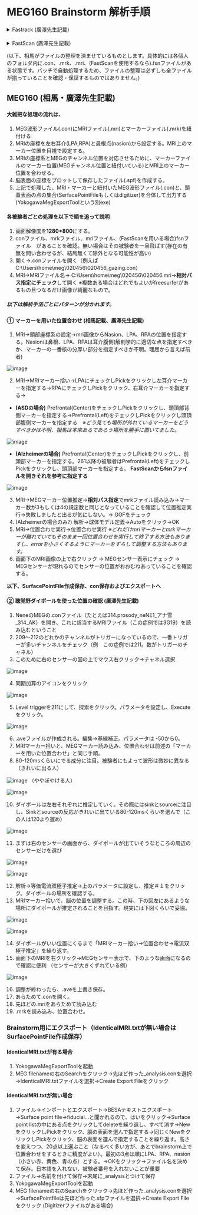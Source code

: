 # MEG160 Brainstorm 解析手順

<details>

  <summary>Fastrack (廣澤先生記載)</summary>

- D:\HDD_backup\_Gamma\Fastrak\020100_HS_Fastrakの020100_HS_MEG用マーカー　をExcelにドロップして開く
- データのある列を選択
- データタブをアクティブにする。
- 区切り位置をクリック→次へ→次へ→完了
- D:\HDD_backup\Gunma_Templete_MRI_Tool\2014_7_林先生ソフトの座標並び替えシート　を開く
- 先ほどのデータを黄色ハイライトの領域にコピペ
- 平行移動後の座標の値、オレンジでハイライトされた5行をコピーする
- メモ帳にペースト
- 020100_marker5.txtとしてD:\HDD_backup\_Gamma\Fastrak_markersに保存する。
- 平行移動後の座標の値、ハイライトされていない3行をコピーする
- メモ帳にペースト
- 020100_marker3.txtとしてD:\HDD_backup\_Gamma\Fastrak_markersに保存する

- D:\HDD_backup\Gunma_Templete_MRI_Tool\2014_7_林先生ソフト からBambiAnalysis_ver2.exeを起動
- ファイル→開く→体表5点.txt→先ほどの020100_marker5.txtを選択する。
- ファイル→開く→コイルマーカー点（3点）→先ほどの020100_marker3.txtを選択する。
- 解析→体表点傾き補正
- Save CSV→020100tilt_correctedとして保存する。
- 保存したファイルを開いて”post”の下の5×3の数字をコピー
- メモ帳にペーストして020100corrected_5.txtとして保存する。
- ”post coil marker”の下の3×3の数字をコピー
- メモ帳にペーストして020100corrected_3.txtとして保存する。

- BambiAnalysis_ver2.exeに戻る。フォーム→TemplateAnalysisと選択
- 1),5)デフォルト読み込み　ボタンをクリック
- 3)解析対象の体表5点データ読み込み　ボタンをクリック
- 先ほどの020100corrected_5.txtを選択
- 4)解析　ボタンをクリック
- テンプレートパス表示をクリック
- 出てきたパスをコピペする（ここではC:\BambiTempData\体表５点\5y_case05.txt）

</details>
 
<details>

  <summary>FastScan (廣澤先生記載)</summary>

- D:\HDD_backup\Polhemus\FastSCANからFastSCANを起動
- Openをクリック
- .fsnファイルを開く（ここではD:\HDD_backup\_Gamma\FastScan\020213_MKにある020213_MK.fsn）
- Stylus listを開く。一つ一つクリックして、下記の位置になっていることを確認
  - Stylus1 Nasion
  - Stylus 2 Cz
  - Stylus 3 LPL(左耳)
  - Stylus 4 RPL(右耳)
  - Stylus 5 Inion
  - Stylus 6 C3
  - Stylus 7 C4
  - Stylus 8 Fz
- Export as→Sweepsを選択
- ファイル名は020213sweeps、左からBounding Box、Cloud of Points、Text-Windows(CRLF)とチェックしてD:\HDD_backup\_Gammaに保存。
- Do you want to export the stylus points as well? に対し、はいを選択
- ファイル名を 020213stylusとし、左からBounding Box, Points + Normals, Text, windows (CRLF) としてD:\HDD_backup\_Gamma\FastScan_markersに保存する

- こうして生成された二つの.txtファイルを開く。
- 最初のファイルは上の4行を、_stylusファイルは上の3行を削除して上書き保存する。
- 上記でStylus listの順序が違っていた場合、この段階で並び替える

- BambiAnalysis_ver2.exeを起動
- フォーム→For FastScan Analysis
- Open FastScan (marker points) をクリックし、_stylusのファイルを選択
- Open FastScan (Sweep)をクリックし、_sweepsのファイルを選択
- Save CSV transformed marker をクリックし、020222tr_markerとして保存
- できた.csvファイルをエクセルで開く
- ファイル→名前を付けて保存→テキスト（タブ区切り）として保存。ファイル名はそのままでOK。

- BambiAnalysis_ver2に戻る。
- ファイル→開く→FastScan変換後StylusData→上でできた_marker.txtを選択（ここでは020222_marker.txt）
- ファイル→名前を付けて保存→CSV data→体表5点→番号_5として保存（ここでは020222_5.csvとなる）
- できたcsvファイルをエクセルで開き、ファイル→名前を付けて保存→テキスト（タブ区切り）として保存（ここでは020222_5.txtとなる）

- D:\2014_7_林先生ソフト\MATLAB送付用プログラムにあるBambiBrain_ver01を起動
（MATLAB2014a compiler runtimeが必要-http://www.mathworks.com/products/compiler/mcr/index.html）
- DB 5-points Open without correcti…をクリック
- D:\2014_7_林先生ソフト\MATLAB送付用プログラム\TiltCorrect_ALL_Surf-5-points_ForKUにあるすべてのファイルを選択し、開くをクリック。
- OPEN MEG 5 pointsをクリック
- 先ほど作成した020222_5.txtを選択する。この際、ダミーで04y_case01.txtも選択する。
- Results auto Saveにチェック
- Tilt correction for MEGをクリック
- Analysis for 5-pointsをクリック
- TemplateSelected_020222_5.txtが目的のファイル。
- 開くと、B1が最適なテンプレートのNoになっている。今回は27なので、D:\2014_7_林先生ソフト\MATLAB送付用プログラム- \TiltCorrect_ALL_Surf-5-points_ForKU フォルダの中にあるNo_027_TiltCorrect_5points_03y_case17.txt、すなわち03y_case17.rawが目的のファイルとなる。（C:\BambiTempData\ 3y_case17）

- ImageJを開く（https://imagej.nih.gov/ij/download.htmlからダウンロード、zipを展開するだけで使用可能）
- File→Import→Rawと選択
- 対応する.rawファイル（ここではD:\HDD_backup\_Gamma\Fastrak_markersにある020100corrected_5.txt_template_64_withAffine_Ver7_lank1.raw）を選択
- パラメータは上から 16 bit Unsigned, 256, 256, 0, 256, 0で、Little-endian byte orderにチェック。
- File→Save As→Analyze 7.5で、D:\HDD_backup\_Gamma\Fastrak_markersに保存する。名前はデフォルトでOK

- MegLaboratoryを起動
- ファイル→ MRIファイル→ANALYZE形式データからMRIファイルを作成
- Addをクリック
- ImageJで作成したAnalyze形式データのうち、.hdrを選択（ここでは5y_case05.hdr）
- OKを選択し、020100MRIとして保存する。

</details>

(以下、相馬がファイルの整理を済ませているものとします。具体的には各個人のフォルダ内に.con、.mrk、.mri、(FastScanを使用するなら).fsnファイルがある状態です。バッチで自動処理するため、ファイルの整理は必ずしも全ファイルが揃っていることを確認・保証するものではありません。)

## MEG160 (相馬・廣澤先生記載)

#### 大雑把な処理の流れは、
1. MEG波形ファイル(.con)にMRIファイル(.mri)とマーカーファイル(.mrk)を紐付ける
2. MRIの座標を左右耳介(LPA,RPA)と鼻根点(nasion)から設定する。MRI上のマーカー位置を目視で設定する。
3. MRIの座標系とMEGのチャンネル位置を対応させるために、マーカーファイルのマーカー位置(MEGチャンネル位置と紐付いている)とMRI上のマーカー位置を合わせる。
4. 脳表面の座標をプロットして保存したファイル(.spf)を作成する。
5. 上記で処理した、MRI・マーカーと紐付いたMEG波形ファイル(.con)と、頭蓋表面の点の集合(SerfacePointFileもしくはdigitizer)を合体して出力する(YokogawaMegExportToolという別exe)

#### 各被験者ごとの処理を以下で順を追って説明
1. 画面解像度を**1280*800**にする。
2. conファイル、mrkファイル、mriファイル、(FastScanを用いる場合)fsnファイル　があることを確認。無い場合はその被験者を一旦飛ばす(存在の有無を問い合わせるが、結局無くて除外となる可能性が高い)
3. 開く→.conファイルを開く（例えばC:\Users\home\meg\020456\020456_gazing.con）
4. MRI→MRIファイル名→ C:\Users\home\meg\020456\020456.mri→**相対パス指定にチェック**して開く ※複数ある場合はどれでもよいがfreesurferがあるもの且つなるだけ画像が綺麗なもので。

##### 以下は解析手法ごとにパターンが分かれます。
#### ① マーカーを用いた位置合わせ (相馬記載、廣澤先生記載)
1. MRI→頭部座標系の設定→mri画像からNasion、LPA、RPAの位置を指定する。Nasionは鼻根、LPA、RPAは耳介腹側(解剖学的に適切な点を指定すべきか、マーカーの一番核の分厚い部分を指定すべきか不明。理屈から言えば前者)

![image](https://github.com/sirsoldano/brainstorm_BCT/assets/25501011/c30b7cda-5929-41ff-ae99-e03b309fe6af)

2. MRI→MRIマーカー拾い→LPAにチェックしPickをクリックし左耳介マーカーを指定する→RPAにチェックしPickをクリック、右耳介マーカーを指定する→

  - **(ASDの場合)** Prefrontal(Center)をチェックしPickをクリックし、頭頂部背側マーカーを指定する→Prefrontal(Left)をチェックしPickをクリックし頭頂部腹側マーカーを指定する　*※どう見ても場所が外れているマーカーをどうすべきかは不明、相馬は本来あるであろう場所を勝手に置いてました。*

![image](https://github.com/sirsoldano/brainstorm_BCT/assets/25501011/cfbea2e2-4519-42ad-b807-f9600cca2d8f)

  - **(Alzheimerの場合)** Prefrontal(Center)をチェックしPickをクリックし、前頭部マーカーを指定する。261以降の被験者はPrefrontal(Left)をチェックしPickをクリックし、頭頂部マーカーを指定する。 **FastScanからfsnファイルを開きそれを参考に指定する**

![image](https://github.com/sirsoldano/brainstorm_BCT/assets/25501011/4c4ef4fc-80f5-4b60-9b13-4f8ac31fe939)

3. MRI→MEGマーカー位置推定→**相対パス指定**でmrkファイル読み込み→マーカー数が3もしくは4の規定数と同じとなっていることを確認して位置推定実行→失敗しましたと出るが気にしない。→ GOFをチェック
4. (Alzheimerの場合のみ?) 解析→球体モデル定義→Autoをクリック→OK
5. MRI→位置合わせ実行→位置合わせ実行 *※どれだけmriマーカーとmrkマーカーが離れていてもそのまま一回位置合わせを実行して終了する方法もありますし、errorを小さくするようにマーカーをずらして調整する方法もあります。*
6. 画面下のMRI画像の上で右クリック → MEGセンサー表示にチェック → MEGセンサーが現れるのでセンサーの位置がおおむねあっていることを確認する。

**以下、SurfacePointFile作成保存、con保存およびエクスポートへ**

#### ② 聴覚野ダイポールを使った位置の確認 (廣澤先生記載)
1. NeneのMEGの.conファイル（たとえば314.prosody_neNE1_アナ雪_314_AK）を開き、これに該当するMRIファイル（この症例では3G19）を読み込むということ
2. 209～212のどれかのチャンネルがトリガーになっているので、一番トリガーが多いチャンネルをチェック（例　この症例では211。数がトリガーのチャネル）
3. このために右のセンサーの図の上でマウス右クリック→チャネル選択

![image](https://github.com/sirsoldano/brainstorm_BCT/assets/25501011/2e6fb158-ba09-4449-b28a-aebb43e73f78)

4. 同期加算のアイコンをクリック

![image](https://github.com/sirsoldano/brainstorm_BCT/assets/25501011/0a701e04-7169-434d-b5ea-797bf6a35b7d)

5. Level triggerを211にして、探索をクリック。パラメータを設定し、Executeをクリック。

![image](https://github.com/sirsoldano/brainstorm_BCT/assets/25501011/8328bdc9-5136-43c2-88de-7dc550808f40)

6. .aveファイルが作成される。編集→基線補正。パラメータは -50から0。
7. MRIマーカー拾いと、MEGマーカー読み込み、位置合わせは前述の「マーカーを用いた位置合わせ」と同じ手順。
8. 80-120msくらいにでる成分に注目。被験者にもよって波形は微妙に異なる
（きれいに出る人）

![image](https://github.com/sirsoldano/brainstorm_BCT/assets/25501011/1fd2e3ff-66ac-4a41-8c63-e42f858002e9)
（ややぼやける人）

![image](https://github.com/sirsoldano/brainstorm_BCT/assets/25501011/b55adcbf-8190-4546-a195-307a183a3fb9)

10. ダイポールは左右それぞれに推定していく。その際にはsinkとsourceに注目し、Sinkとsourceの反応がきれいに出ている80-120msくらいを選んで（この人は120より遅め）

![image](https://github.com/sirsoldano/brainstorm_BCT/assets/25501011/8d2d51cb-6fe1-4eb8-8fd1-9fc985bba863)

11. まずは右のセンサーの画面から、ダイポールが出ていそうなところの周辺のセンサーだけを選び

![image](https://github.com/sirsoldano/brainstorm_BCT/assets/25501011/ac706dcc-47a1-42e4-89e8-2256bfac1dc3)

![image](https://github.com/sirsoldano/brainstorm_BCT/assets/25501011/c8918a6c-c311-47e1-9686-f7cb2436da06)

12. 解析→等価電流双極子推定→上のパラメータに設定し、推定＃１をクリック。ダイポールの場所を確認する。
13. MRIマーカー拾いで、脳の位置を調整する。この時、下の図左にあるような場所にダイポールが推定されることを目指す。現実には下図くらいで妥協。

![image](https://github.com/sirsoldano/brainstorm_BCT/assets/25501011/6946faf0-497b-4106-b379-459d2f2646d4)

![image](https://github.com/sirsoldano/brainstorm_BCT/assets/25501011/700fd1fd-30f2-41c9-8d5c-f7b0e5559892)

14. ダイポールがいい位置にくるまで「MRIマーカー拾い→位置合わせ→電流双極子推定」を繰り返す。
15. 画面下のMRIを右クリック→MEGセンサー表示で、下のような画面になるので確認に便利
（センサーが大きくずれている例）

![image](https://github.com/sirsoldano/brainstorm_BCT/assets/25501011/59aad27b-d4fd-4bec-b4c6-5af45293e364)

16. 調整が終わったら、.aveを上書き保存。
17. あらためて.conを開く。
18. 先ほどの.mriをあらためて読み込む
19. .mrkを読み込み、位置合わせ。


### Brainstorm用にエクスポート（IdenticalMRI.txtが無い場合はSurfacePointFile作成保存）
#### IdenticalMRI.txtが有る場合
1. YokogawaMegExportToolを起動
2. MEG filenameの右のSearchをクリック→先ほど作った_analysis.conを選択→IdenticalMRI.txtファイルを選択→Create Export Fileをクリック
#### IdenticalMRI.txtが無い場合
1. ファイル→インポートとエクスポート→BESAテキストエクスポート→Surface point file→fiducial…と聞かれるので、はいをクリック→Surface point listの中にある点をクリックしてdeleteを繰り返し、すべて消す→NewをクリックしPickをクリック、脳の表面を選んで指定する→同じくNewをクリックしPickをクリック、脳の表面を選んで指定することを繰り返す。高さを変えつつ、20点以上選ぶこと（なるべく多い方が、あとでbrainstorm上で位置合わせをするときに精度がよい）。最初の3点は順にLPA、RPA、nasion（小さい赤、黄色、青の点）とする。→OKをクリック→ファイル名を決めて保存。日本語を入れない、被験者番号を入れないことが重要
2. ファイル→名前を付けて保存→末尾に_analysisとつけて保存
3. YokogawaMegExportToolを起動
4. MEG filenameの右のSearchをクリック→先ほど作った_analysis.conを選択→SurfacePointfileは先ほど作った.sfpファイルを選択→Create Export Fileをクリック
(Digitizerファイルがある場合)
